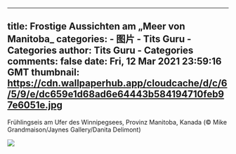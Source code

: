 
---
title: Frostige Aussichten am „Meer von Manitoba_
categories: 
    - 图片
    - Tits Guru - Categories
author: Tits Guru - Categories
comments: false
date: Fri, 12 Mar 2021 23:59:16 GMT
thumbnail: https://cdn.wallpaperhub.app/cloudcache/d/c/6/5/9/e/dc659e1d68ad6e64443b584194710feb97e6051e.jpg
---

<div>   
<p>Frühlingseis am Ufer des Winnipegsees, Provinz Manitoba, Kanada (© Mike Grandmaison/Jaynes Gallery/Danita Delimont)</p><img src="https://cdn.wallpaperhub.app/cloudcache/d/c/6/5/9/e/dc659e1d68ad6e64443b584194710feb97e6051e.jpg" referrerpolicy="no-referrer">  
</div>
            